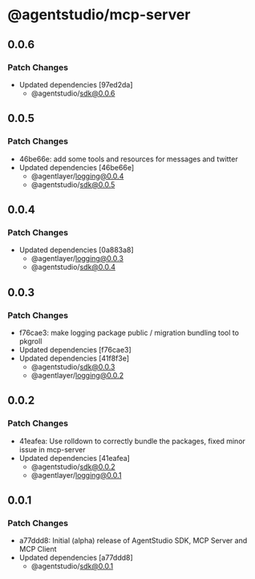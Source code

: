 # @agentstudio/mcp-server

## 0.0.6

### Patch Changes

- Updated dependencies [97ed2da]
  - @agentstudio/sdk@0.0.6

## 0.0.5

### Patch Changes

- 46be66e: add some tools and resources for messages and twitter
- Updated dependencies [46be66e]
  - @agentlayer/logging@0.0.4
  - @agentstudio/sdk@0.0.5

## 0.0.4

### Patch Changes

- Updated dependencies [0a883a8]
  - @agentlayer/logging@0.0.3
  - @agentstudio/sdk@0.0.4

## 0.0.3

### Patch Changes

- f76cae3: make logging package public / migration bundling tool to pkgroll
- Updated dependencies [f76cae3]
- Updated dependencies [41f8f3e]
  - @agentstudio/sdk@0.0.3
  - @agentlayer/logging@0.0.2

## 0.0.2

### Patch Changes

- 41eafea: Use rolldown to correctly bundle the packages, fixed minor issue in mcp-server
- Updated dependencies [41eafea]
  - @agentstudio/sdk@0.0.2
  - @agentlayer/logging@0.0.1

## 0.0.1

### Patch Changes

- a77ddd8: Initial (alpha) release of AgentStudio SDK, MCP Server and MCP Client
- Updated dependencies [a77ddd8]
  - @agentstudio/sdk@0.0.1

